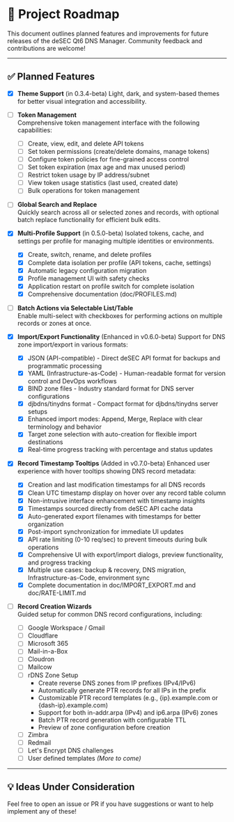 # 📍 Project Roadmap

This document outlines planned features and improvements for future releases of the deSEC Qt6 DNS Manager. Community feedback and contributions are welcome!

---

## ✅ Planned Features

- [x] **Theme Support**  (in 0.3.4-beta)
  Light, dark, and system-based themes for better visual integration and accessibility.

- [ ] **Token Management**  
  Comprehensive token management interface with the following capabilities:
  - [ ] Create, view, edit, and delete API tokens
  - [ ] Set token permissions (create/delete domains, manage tokens)
  - [ ] Configure token policies for fine-grained access control
  - [ ] Set token expiration (max age and max unused period)
  - [ ] Restrict token usage by IP address/subnet
  - [ ] View token usage statistics (last used, created date)
  - [ ] Bulk operations for token management

- [ ] **Global Search and Replace**  
  Quickly search across all or selected zones and records, with optional batch replace functionality for efficient bulk edits.

- [x] **Multi-Profile Support** (in 0.5.0-beta)
  Isolated tokens, cache, and settings per profile for managing multiple identities or environments.
  - [x] Create, switch, rename, and delete profiles
  - [x] Complete data isolation per profile (API tokens, cache, settings)
  - [x] Automatic legacy configuration migration
  - [x] Profile management UI with safety checks
  - [x] Application restart on profile switch for complete isolation
  - [x] Comprehensive documentation (doc/PROFILES.md)

- [ ] **Batch Actions via Selectable List/Table**  
  Enable multi-select with checkboxes for performing actions on multiple records or zones at once.

- [x] **Import/Export Functionality** (Enhanced in v0.6.0-beta)
  Support for DNS zone import/export in various formats:
  - [x] JSON (API-compatible) - Direct deSEC API format for backups and programmatic processing
  - [x] YAML (Infrastructure-as-Code) - Human-readable format for version control and DevOps workflows
  - [x] BIND zone files - Industry standard format for DNS server configurations
  - [x] djbdns/tinydns format - Compact format for djbdns/tinydns server setups
  - [x] Enhanced import modes: Append, Merge, Replace with clear terminology and behavior
  - [x] Target zone selection with auto-creation for flexible import destinations
  - [x] Real-time progress tracking with percentage and status updates

- [x] **Record Timestamp Tooltips** (Added in v0.7.0-beta)
  Enhanced user experience with hover tooltips showing DNS record metadata:
  - [x] Creation and last modification timestamps for all DNS records
  - [x] Clean UTC timestamp display on hover over any record table column
  - [x] Non-intrusive interface enhancement with timestamp insights
  - [x] Timestamps sourced directly from deSEC API cache data
  - [x] Auto-generated export filenames with timestamps for better organization
  - [x] Post-import synchronization for immediate UI updates
  - [x] API rate limiting (0-10 req/sec) to prevent timeouts during bulk operations
  - [x] Comprehensive UI with export/import dialogs, preview functionality, and progress tracking
  - [x] Multiple use cases: backup & recovery, DNS migration, Infrastructure-as-Code, environment sync
  - [x] Complete documentation in doc/IMPORT_EXPORT.md and doc/RATE-LIMIT.md

- [ ] **Record Creation Wizards**  
  Guided setup for common DNS record configurations, including:
  - [ ] Google Workspace / Gmail
  - [ ] Cloudflare
  - [ ] Microsoft 365
  - [ ] Mail-in-a-Box
  - [ ] Cloudron
  - [ ] Mailcow
  - [ ] rDNS Zone Setup
    - Create reverse DNS zones from IP prefixes (IPv4/IPv6)
    - Automatically generate PTR records for all IPs in the prefix
    - Customizable PTR record templates (e.g., {ip}.example.com or {dash-ip}.example.com)
    - Support for both in-addr.arpa (IPv4) and ip6.arpa (IPv6) zones
    - Batch PTR record generation with configurable TTL
    - Preview of zone configuration before creation
  - [ ] Zimbra
  - [ ] Redmail
  - [ ] Let's Encrypt DNS challenges
  - [ ] User defined templates
  *(More to come)*

---

## 💡 Ideas Under Consideration

Feel free to open an issue or PR if you have suggestions or want to help implement any of these!
